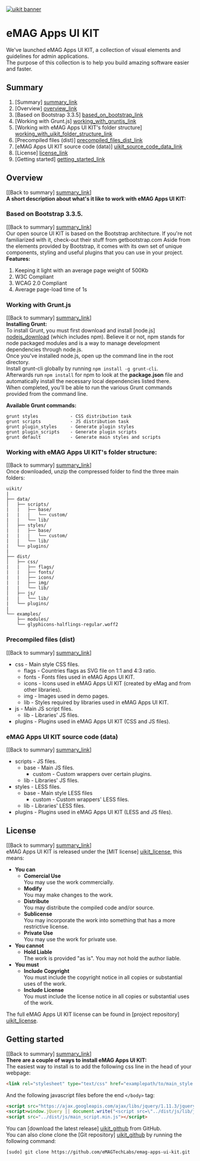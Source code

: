 [![uikit banner](http://emagtechlabs.github.io/emag-apps-ui-kit/presentation/css/images/eMAG_Apps_UI_KIT_facebook.png)](http://emagtechlabs.github.io/emag-apps-ui-kit/)
# eMAG Apps UI KIT

We've launched eMAG Apps UI KIT, a collection of visual elements and guidelines for admin applications.  
The purpose of this collection is to help you build amazing software easier and faster.  

## Summary
1. [Summary] [summary_link]
2. [Overview] [overview_link]
  1. [Based on Bootstrap 3.3.5] [based_on_bootstrap_link]
  2. [Working with Grunt.js] [working_with_gruntjs_link]
  3. [Working with eMAG Apps UI KIT's folder structure] [working_with_uikit_folder_structure_link]
  4. [Precompiled files (dist)] [precompiled_files_dist_link]
  5. [eMAG Apps UI KIT source code (data)] [uikit_source_code_data_link]
3. [License] [license_link]
4. [Getting started] [getting_started_link]

## Overview
[[Back to summary] [summary_link]]  
**A short description about what's it like to work with eMAG Apps UI KIT:**
### Based on Bootstrap 3.3.5.  
[[Back to summary] [summary_link]]  
Our open source UI KIT is based on the Bootstrap architecture. If you're not familiarized with it, check-out their stuff from getbootstrap.com Aside from the elements provided by Bootstrap, it comes with its own set of unique components, styling and useful plugins that you can use in your project.  
**Features:**  
1. Keeping it light with an average page weight of 500Kb  
2. W3C Compliant  
3. WCAG 2.0 Compliant  
4. Average page-load time of 1s  
### Working with Grunt.js  
[[Back to summary] [summary_link]]  
**Installing Grunt:**  
To install Grunt, you must first download and install [node.js] [nodejs_download] (which includes npm). Believe it or not, npm stands for node packaged modules and is a way to manage development dependencies through node.js.  
Once you've installed node.js, open up the command line in the root directory.  
Install grunt-cli globally by running ``npm install -g grunt-cli``.  
Afterwards run ``npm install`` for npm to look at the **package.json** file and automatically install the necessary local dependencies listed there.  
When completed, you'll be able to run the various Grunt commands provided from the command line.  

**Available Grunt commands:**
```
grunt styles            - CSS distribution task
grunt scripts           - JS distribution task
grunt plugin_styles     - Generate plugin styles
grunt plugin_scripts    - Generate plugin scripts
grunt default           - Generate main styles and scripts
```

### Working with eMAG Apps UI KIT's folder structure:  
[[Back to summary] [summary_link]]  
Once downloaded, unzip the compressed folder to find the three main folders:
```
uikit/  
|  
├── data/  
│   ├── scripts/  
|   |   ├── base/  
|   |   |   └── custom/  
|   |   └── lib/  
│   ├── styles/  
|   |   ├── base/  
|   |   |   └── custom/  
|   |   └── lib/  
|   └── plugins/  
|  
├── dist/  
│   ├── css/  
|   |   ├── flags/  
|   |   ├── fonts/  
|   |   ├── icons/  
|   |   ├── img/  
|   |   └── lib/  
│   ├── js/  
|   |   └── lib/  
|   └── plugins/  
|  
└── examples/  
    ├── modules/  
    └── glyphicons-halflings-regular.woff2  
```

### Precompiled files (dist)  
[[Back to summary] [summary_link]]  
- css - Main style CSS files.
    - flags - Countries flags as SVG file on 1:1 and 4:3 ratio.
    - fonts - Fonts files used in eMAG Apps UI KIT.
    - icons - Icons used in eMAG Apps UI KIT (created by eMag and from other libraries).
    - img - Images used in demo pages.
    - lib - Styles required by libraries used in eMAG Apps UI KIT.
- js - Main JS script files.
    - lib - Libraries' JS files.
- plugins - Plugins used in eMAG Apps UI KIT (CSS and JS files).

### eMAG Apps UI KIT source code (data)  
[[Back to summary] [summary_link]]  
- scripts - JS files.
    - base - Main JS files.
        - custom - Custom wrappers over certain plugins.
    - lib - Libraries' JS files.
- styles - LESS files.
    - base - Main style LESS files
        - custom - Custom wrappers' LESS files.
    - lib - Libraries' LESS files.
- plugins - Plugins used in eMAG Apps UI KIT (LESS and JS files).

## License  
[[Back to summary] [summary_link]]  
eMAG Apps UI KIT is released under the [MIT license] [uikit_license], this means:
- **You can**
    - **Comercial Use**  
        You may use the work commercially.
    - **Modify**  
        You may make changes to the work.
    - **Distribute**  
        You may distribute the compiled code and/or source.
    - **Sublicense**  
        You may incorporate the work into something that has a more restrictive license.
    - **Private Use**  
        You may use the work for private use.
- **You cannot**
    - **Hold Liable**  
        The work is provided "as is". You may not hold the author liable.
- **You must**
    - **Include Copyright**  
        You must include the copyright notice in all copies or substantial uses of the work.
    - **Include License**  
        You must include the license notice in all copies or substantial uses of the work.

The full eMAG Apps UI KIT license can be found in [project repository] [uikit_license].

## Getting started
[[Back to summary] [summary_link]]  
**There are a couple of ways to install eMAG Apps UI KIT:**  
The easiest way to install is to add the following css line in the head of your webpage:  
  ```HTML
<link rel="stylesheet" type="text/css" href="examplepath/to/main_style.min.css">
  ```
  And the following javascript files before the end ``</body>`` tag:
  ```HTML
<script src="https://ajax.googleapis.com/ajax/libs/jquery/1.11.3/jquery.min.js"></script>
<script>window.jQuery || document.write("<script src=\"../dist/js/lib/jquery-1.11.3.min.js\">"+"<"+"/script>")</script>
<script src="../dist/js/main_script.min.js"></script>
  ```  
You can [download the latest release] [uikit_github] from GitHub.  
You can also clone clone the [Git repository] [uikit_github] by running the following command:  
```
[sudo] git clone https://github.com/eMAGTechLabs/emag-apps-ui-kit.git
```

[uikit_github]: https://github.com/eMAGTechLabs/emag-apps-ui-kit
[uikit_license]: https://github.com/eMAGTechLabs/emag-apps-ui-kit/blob/master/LICENSE
[bootstrap_getstarted]: http://getbootstrap.com/getting-started/
[nodejs_download]: https://nodejs.org/en/

[summary_link]: #summary
[getting_started_link]: #getting-started
[overview_link]: #overview
[based_on_bootstrap_link]: #based-on-bootstrap-335
[working_with_gruntjs_link]: #working-with-gruntjs
[working_with_uikit_folder_structure_link]: #working-with-emag-apps-ui-kits-folder-structure
[precompiled_files_dist_link]: #precompiled-files-dist
[uikit_source_code_data_link]: #emag-apps-ui-kit-source-code-data
[license_link]: #license

